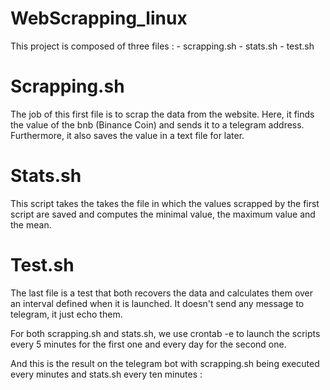 # WebScrapping_linux

This project is composed of three files :
    - scrapping.sh
    - stats.sh
    - test.sh


<h1>Scrapping.sh</h1>
The job of this first file is to scrap the data from the website.
Here, it finds the value of the bnb (Binance Coin) and sends it to a telegram address.
Furthermore, it also saves the value in a text file for later.

<h1>Stats.sh</h1>
This script takes the takes the file in which the values scrapped by the first script are saved and computes the minimal value, the maximum value and the mean.

<h1>Test.sh</h1>
The last file is a test that both recovers the data and calculates them over an interval defined when it is launched. It doesn't send any message to telegram, it just echo them.


For both scrapping.sh and stats.sh, we use crontab -e to launch the scripts every 5 minutes for the first one and every day for the second one.




And this is the result on the telegram bot with scrapping.sh being executed every minutes and stats.sh every ten minutes : 
